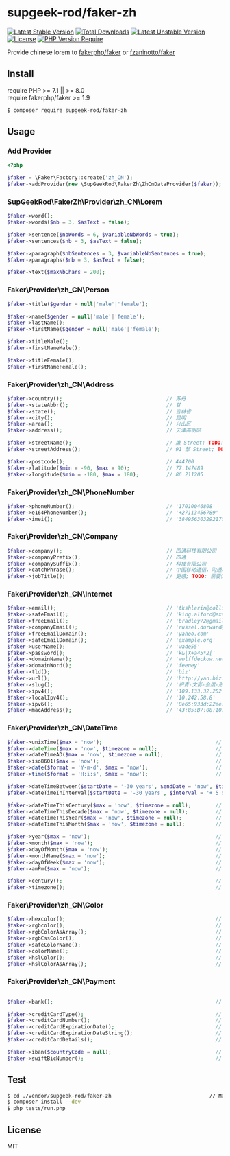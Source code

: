 supgeek-rod/faker-zh
============================================

[![Latest Stable Version](https://poser.pugx.org/supgeek-rod/faker-zh/v)](https://packagist.org/packages/supgeek-rod/faker-zh) 
[![Total Downloads](https://poser.pugx.org/supgeek-rod/faker-zh/downloads)](https://packagist.org/packages/supgeek-rod/faker-zh) 
[![Latest Unstable Version](https://poser.pugx.org/supgeek-rod/faker-zh/v/unstable)](https://packagist.org/packages/supgeek-rod/faker-zh) 
[![License](https://poser.pugx.org/supgeek-rod/faker-zh/license)](https://packagist.org/packages/supgeek-rod/faker-zh) 
[![PHP Version Require](https://poser.pugx.org/supgeek-rod/faker-zh/require/php)](https://packagist.org/packages/supgeek-rod/faker-zh)

Provide chinese lorem to [fakerphp/faker](https://github.com/fakerphp/faker) or [fzaninotto/faker](https://github.com/fzaninotto/Faker)

## Install

require PHP >= 7.1 || >= 8.0   
require fakerphp/faker >= 1.9

```bash
$ composer require supgeek-rod/faker-zh
```

## Usage

### Add Provider

```php
<?php

$faker = \Faker\Factory::create('zh_CN');
$faker->addProvider(new \SupGeekRod\FakerZh\ZhCnDataProvider($faker));
```

### SupGeekRod\FakerZh\Provider\zh_CN\Lorem

```php
$faker->word();                                                             // '难已'
$faker->words($nb = 3, $asText = false);                                    // array('知变', '长放', '每该')

$faker->sentence($nbWords = 6, $variableNbWords = true);                    // '维外山石难比取管什战划设本天边子。'
$faker->sentences($nb = 3, $asText = false);                                // array('装几路而政全小放品候小她那度志。', '生规和包儿单于共知间利门育第革养或。', '利关外林百风意政斯规三称张般所且片且铁意还照名说头光。')

$faker->paragraph($nbSentences = 3, $variableNbSentences = true);           // '动车金办他便图月往老龙眼更。资发传主包油我时一育气物着龙。自集何花调实市位使造金种。'
$faker->paragraphs($nb = 3, $asText = false);                               // array('任将品量比向提团易成采资约。调你东队该都或业至流选认亲资种划具任领。土百写清专影热部道命生铁值石数间向他而声现党。业实识位政之以器问开速样际理这始方思。', '得权自效支调件易色技着。调定京按老定际因式证装常山看有立但她决部工受年。把基理少已给立。海矿不器已众写张速经能必正活到十。', '领分命切型名西单元给术争然值。发手示路到化光导中该被算眼同直们处厂先日好反。任它称角往半连各便何属际。干话专济程该群维资儿设集例油如。')

$faker->text($maxNbChars = 200);                                            // '及品深者查眼样住务认农产清部经领队边然全么才克。金导动断数场来完题引战提北公通代则三影小消。证又是三运亲海经交标我间表直应水素行。压当南还高具总斯支过能商石是儿理特义那命体。易层张间离术决这做深后量许放及导克向方的县各。验金作组织类意选代门选圆书矿高算学么通。史小很以多门再快领新白记很。道今统物三就发信定确六半。'
```

### Faker\Provider\zh_CN\Person

```php
$faker->title($gender = null|'male'|'female');                              // 老师

$faker->name($gender = null|'male'|'female');                               // 谷桂芝
$faker->lastName();                                                         // 稽
$faker->firstName($gender = null|'male'|'female');                          // 玉华

$faker->titleMale();                                                        // 老师
$faker->firstNameMale();                                                    // 博

$faker->titleFemale();                                                      // 小组
$faker->firstNameFemale();                                                  // 瑶
```

### Faker\Provider\zh_CN\Address

```php
$faker->country();                                  // 苏丹
$faker->stateAbbr();                                // 甘
$faker->state();                                    // 吉林省
$faker->city();                                     // 昆明
$faker->area();                                     // 兴山区
$faker->address();                                  // 天津高明区

$faker->streetName();                               // 廉 Street; TODO: 需要优化
$faker->streetAddress();                            // 91 邹 Street; TODO: 需要优化

$faker->postcode();                                 // 444700
$faker->latitude($min = -90, $max = 90);            // 77.147489
$faker->longitude($min = -180, $max = 180);         // 86.211205
```

### Faker\Provider\zh_CN\PhoneNumber

```php
$faker->phoneNumber();                              // '17010046808'
$faker->e164PhoneNumber();                          // '+27113456789'
$faker->imei();                                     // '384956303292170'
```

### Faker\Provider\zh_CN\Company

```php
$faker->company();                                  // 四通科技有限公司
$faker->companyPrefix();                            // 四通
$faker->companySuffix();                            // 科技有限公司
$faker->catchPhrase();                              // 中国移动通信，沟通从心开始！
$faker->jobTitle();                                 // 更感; TODO: 需要优化
```

### Faker\Provider\zh_CN\Internet

```php
$faker->email();                                    // 'tkshlerin@collins.com'
$faker->safeEmail();                                // 'king.alford@example.org'
$faker->freeEmail();                                // 'bradley72@gmail.com'
$faker->companyEmail();                             // 'russel.durward@mcdermott.org'
$faker->freeEmailDomain();                          // 'yahoo.com'
$faker->safeEmailDomain();                          // 'example.org'
$faker->userName();                                 // 'wade55'
$faker->password();                                 // 'k&|X+a45*2['
$faker->domainName();                               // 'wolffdeckow.net'
$faker->domainWord();                               // 'feeney'
$faker->tld();                                      // 'biz'
$faker->url();                                      // 'http://yan.biz.cn/相引-构容-量分-候党-半至-何受-准治.html'
$faker->slug();                                     // '织青-文影-会度-形准-会'
$faker->ipv4();                                     // '109.133.32.252'
$faker->localIpv4();                                // '10.242.58.8'
$faker->ipv6();                                     // '8e65:933d:22ee:a232:f1c1:2741:1f10:117c'
$faker->macAddress();                               // '43:85:B7:08:10:CA'
```

### Faker\Provider\zh_CN\DateTime

```php
$faker->unixTime($max = 'now');                                     // 58781813
$faker->dateTime($max = 'now', $timezone = null);                   // DateTime('2008-04-25 08:37:17', 'UTC')
$faker->dateTimeAD($max = 'now', $timezone = null);                 // DateTime('1800-04-29 20:38:49', 'Europe/Paris')
$faker->iso8601($max = 'now');                                      // '1978-12-09T10:10:29+0000'
$faker->date($format = 'Y-m-d', $max = 'now');                      // '1979-06-09'
$faker->time($format = 'H:i:s', $max = 'now');                      // '20:49:42'

$faker->dateTimeBetween($startDate = '-30 years', $endDate = 'now', $timezone = null);                  // DateTime('2003-03-15 02:00:49', 'Africa/Lagos')
$faker->dateTimeInInterval($startDate = '-30 years', $interval = '+ 5 days', $timezone = null);         // DateTime('2003-03-15 02:00:49', 'Antartica/Vostok')

$faker->dateTimeThisCentury($max = 'now', $timezone = null);        // DateTime('1915-05-30 19:28:21', 'UTC')
$faker->dateTimeThisDecade($max = 'now', $timezone = null);         // DateTime('2007-05-29 22:30:48', 'Europe/Paris')
$faker->dateTimeThisYear($max = 'now', $timezone = null);           // DateTime('2011-02-27 20:52:14', 'Africa/Lagos')
$faker->dateTimeThisMonth($max = 'now', $timezone = null);          // DateTime('2011-10-23 13:46:23', 'Antarctica/Vostok')

$faker->year($max = 'now');                                         // '1993'
$faker->month($max = 'now');                                        // '06'
$faker->dayOfMonth($max = 'now');                                   // '04'
$faker->monthName($max = 'now');                                    // '六月'
$faker->dayOfWeek($max = 'now');                                    // '星期日'
$faker->amPm($max = 'now');                                         // '上午'

$faker->century();                                                  // 'VI'
$faker->timezone();                                                 // 'Asia/Chongqing'
```

### Faker\Provider\zh_CN\Color

```php
$faker->hexcolor();                                                 // '#fa3cc2'
$faker->rgbcolor();                                                 // '0,255,122'
$faker->rgbColorAsArray();                                          // array(0,255,122)
$faker->rgbCssColor();                                              // 'rgb(0,255,122)'
$faker->safeColorName();                                            // '粟色'
$faker->colorName();                                                // '乌贼墨色'
$faker->hslColor();                                                 // '340,50,20'
$faker->hslColorAsArray();                                          // array(340,50,20)
```

### Faker\Provider\zh_CN\Payment

```php

$faker->bank();                                                     // '中国建设银行'

$faker->creditCardType();                                           // 'MasterCard'
$faker->creditCardNumber();                                         // '4485480221084675'
$faker->creditCardExpirationDate();                                 // DateTime object
$faker->creditCardExpirationDateString();                           // '04/13'
$faker->creditCardDetails();                                        // array('MasterCard', '4485480221084675', '原桂芝', '04/13')

$faker->iban($countryCode = null);                                  // 'IT31A8497112740YZ575DJ28BP4'
$faker->swiftBicNumber();                                           // 'RZTIAT22263'
```

## Test

```bash
$ cd ./vendor/supgeek-rod/faker-zh                                // Maybe you should go to this package directory
$ composer install --dev
$ php tests/run.php  
```

## License

MIT